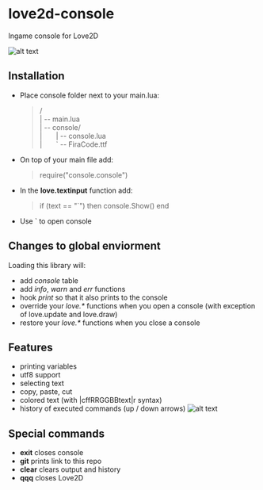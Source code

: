 # love2d-console
Ingame console for Love2D

![alt text](https://i.imgur.com/oSsRtCR.png)

## Installation
- Place console folder next to your main.lua:
   >/</br>
| -- main.lua<br>
| -- console/<br>
|&emsp;&emsp;| -- console.lua<br>
|&emsp;&emsp;` -- FiraCode.ttf<br>

- On top of your main file add:
   >require("console.console")

- In the **love.textinput** function add:
   > if (text == "`") then
  console.Show()
end

- Use ` to open console

## Changes to global enviorment
Loading this library will: 
- add _console_ table
- add _info_, _warn_ and _err_ functions
- hook _print_ so that it also prints to the console
- override your _love.*_ functions when you open a console (with exception of love.update and love.draw)
- restore your _love.*_ functions when you close a console

## Features
- printing variables
- utf8 support
- selecting text
- copy, paste, cut
- colored text (with |cffRRGGBBtext|r syntax)
- history of executed commands (up / down arrows)
![alt text](https://i.imgur.com/IkrFHCe.png)

## Special commands
- **exit** closes console
- **git** prints link to this repo
- **clear** clears output and history
- **qqq** closes Love2D
